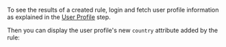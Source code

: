 To see the results of a created rule, login and fetch user profile information as explained in the <a href="$profilelink" target="_blank" rel="noreferrer">User Profile</a> step.

Then you can display the user profile's new `country` attribute added by the rule: